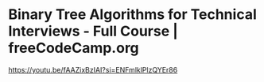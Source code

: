 # Binary Tree Algorithms for Technical Interviews - Full Course | freeCodeCamp.org

https://youtu.be/fAAZixBzIAI?si=ENFmlklPlzQYEr86
